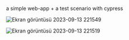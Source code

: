 a simple web-app + a test scenario with cypress

![Ekran görüntüsü 2023-09-13 221549](https://github.com/safacanmetin/firstCyPress/assets/48357757/aa3bb3fc-6d55-4cbc-8f13-909d411c2643)

![Ekran görüntüsü 2023-09-13 221519](https://github.com/safacanmetin/firstCyPress/assets/48357757/f6a29b2c-f51b-4fdf-9ea3-4c4a070cd041)
